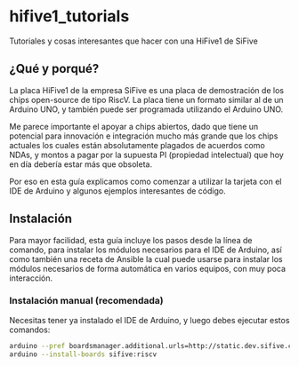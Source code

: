 # hifive1_tutorials
Tutoriales y cosas interesantes que hacer con una HiFive1 de SiFive

## ¿Qué y porqué?
La placa HiFive1 de la empresa SiFive es una placa de demostración de los chips open-source de tipo RiscV. La placa tiene un formato similar al de un Arduino UNO, y también puede ser programada utilizando el Arduino UNO.

Me parece importante el apoyar a chips abiertos, dado que tiene un potencial para innovación e integración mucho más grande que los chips actuales los cuales están absolutamente plagados de acuerdos como NDAs, y montos a pagar por la supuesta PI (propiedad intelectual) que hoy en día debería estar más que obsoleta.

Por eso en esta guía explicamos como comenzar a utilizar la tarjeta con el IDE de Arduino y algunos ejemplos interesantes de código.

## Instalación

Para mayor facilidad, esta guía incluye los pasos desde la línea de comando, para instalar los módulos necesarios para el IDE de Arduino, así como también una receta de Ansible la cual puede usarse para instalar los módulos necesarios de forma automática en varios equipos, con muy poca interacción.

### Instalación manual (recomendada)

Necesitas tener ya instalado el IDE de Arduino, y luego debes ejecutar estos comandos:
```bash
arduino --pref boardsmanager.additional.urls=http://static.dev.sifive.com/bsp/arduino/package_sifive_index.json --save-prefs
arduino --install-boards sifive:riscv
```
